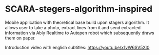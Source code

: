 # SCARA-stegers-algorithm-inspired
Mobile application with theoretical base build upon stagers algorithm. It allows user to take a photo, extract lines from it and send extracted information via Ably Realtime to Autopen robot which subsequently draws them on paper.

Introduction video with english subtitles: https://youtu.be/x1vW6SV5Xl0
